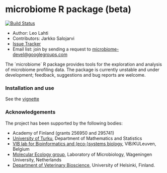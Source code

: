 microbiome R package (beta)
==========

[![Build Status](https://api.travis-ci.org/microbiome/microbiome.png)](https://travis-ci.org/microbiome/microbiome)

 * Author: Leo Lahti
 * Contributors: Jarkko Salojarvi
 * [Issue Tracker](https://github.com/microbiome/microbiome/issues) 
 * Email list: join by sending a request to microbiome-devel@googlegroups.com

The ´microbiome´ R package provides tools for the exploration and
analysis of microbiome profiling data. The package is currently
unstable and under development; feedback, suggestions and bug reports
are welcome.


### Installation and use

See the [vignette](vignettes/vignette.md)


### Acknowledgements

The project has been supported by the following bodies:

  * Academy of Finland (grants 256950 and 295741)
  * [University of Turku](http://www.utu.fi/en/Pages/home.aspx), Department of Mathematics and Statistics
  * [VIB lab for Bioinformatics and (eco-)systems biology](http://www.vib.be/en/research/scientists/Pages/Jeroen-Raes-Lab.aspx), VIB/KULeuven, Belgium
  * [Molecular Ecology group](http://www.mib.wur.nl/UK/), Laboratory of Microbiology, Wageningen University, Netherlands
  * [Department of Veterinary Bioscience](http://www.vetmed.helsinki.fi/apalva/index.htm), University of Helsinki, Finland.




